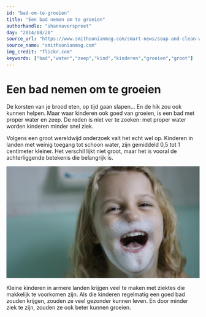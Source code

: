 ```yaml
---
id: "bad-om-te-groeien"
title: "Een bad nemen om te groeien"
authorhandle: "shannaverspreet"
day: "2014/08/20"
source_url: "https://www.smithsonianmag.com/smart-news/soap-and-clean-water-make-kids-taller-21480678/?no-ist"
source_name: "smithsonianmag.com"
img_credit: "flickr.com"
keywords: ["bad","water","zeep","kind","kinderen","groeien","groot"]
---
```

# Een bad nemen om te groeien
De korsten van je brood eten, op tijd gaan slapen… En de hik zou ook kunnen helpen. Maar waar kinderen ook goed van groeien, is een bad met proper water en zeep. De reden is niet ver te zoeken: met proper water worden kinderen minder snel ziek.

Volgens een groot wereldwijd onderzoek valt het echt wel op. Kinderen in landen met weinig toegang tot schoon water, zijn gemiddeld 0,5 tot 1 centimeter kleiner. Het verschil lijkt niet groot, maar het is vooral de achterliggende betekenis die belangrijk is.

![flickr.com](2.jpg "Credit: flickr.com")

Kleine kinderen in armere landen krijgen veel te maken met ziektes die makkelijk te voorkomen zijn. Als die kinderen regelmatig een goed bad zouden krijgen, zouden ze veel gezonder kunnen leven. En door minder ziek te zijn, zouden ze ook beter kunnen groeien.